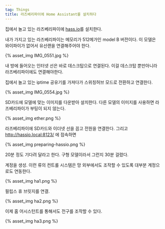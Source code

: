 ```yaml
---
tag: Things
title: 라즈베리파이에 Home Assistant를 설치하다
---
```


집에서 놀고 있는 라즈베리파이에 [hass.io](https://www.home-assistant.io/hassio/)를 설치한다.

내가 가지고 있는 라즈베리파이는 메모리가 512메가인 model B 버전이다. 이 모델은 와이파이가 없어서 유선랜을 연결해주어야 한다.

{% asset_img IMG_0551.jpg %}

내 방에 들어오는 인터넷 선은 바로 데스크탑으로 연결된다. 이걸 데스크탑 뿐만아니라 라즈베리파이에도 연결해야한다.

집에서 놀고 있는 iptime 공유기를 가져다가 스위칭허브 모드로 전환하고 연결한다.

{% asset_img IMG_0554.jpg %}

SD카드에 모델에 맞는 이미지를 다운받아 설치한다. 다른 모델의 이미지를 사용하면 라즈베리파이가 부팅이 되지 않는다.

{% asset_img ether.png %}

라즈베리파이에 SD카드와 이더넷 선을 꼽고 전원을 연결한다. 그리고 http://hassio.local:8123/ 에 접속하면

{% asset_img preparing-hassio.png %}

20분 정도 기다려 달라고 한다. 구형 모델이라서 그런지 30분 걸렸다.

계정을 생성.  이런 류의 컨트롤 시스템은 망 외부에서도 조작할 수 있도록 대부분 계정으로도 연동한다.

{% asset_img ha1.png %}

필립스 휴 브릿지를 연결.

{% asset_img ha2.png %}

이제 홈 어시스턴트를 통해서도 전구를 조작할 수 있다.

{% asset_img ha3.png %}